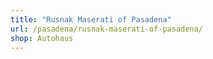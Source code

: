 ```yaml
---
title: "Rusnak Maserati of Pasadena"
url: /pasadena/rusnak-maserati-of-pasadena/
shop: Autohaus
---
```

